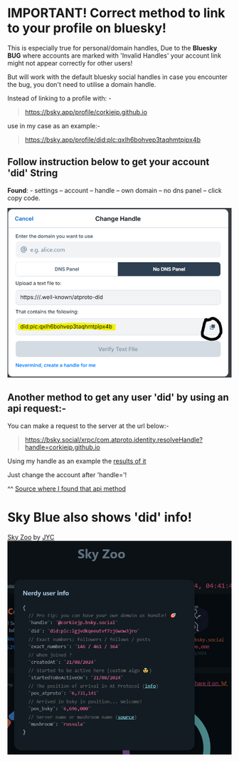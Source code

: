 # **IMPORTANT!** Correct method to link to your profile on bluesky!

This is especially true for personal/domain handles, Due to the **Bluesky BUG** where accounts are marked with 'Invalid Handles' your account link might not appear correctly for other users!

But will work with the default bluesky social handles in case you encounter the bug, you don't need to utilise a domain handle.

Instead of linking to a profile with: -
> https://bsky.app/profile/corkiejp.github.io

use in my case as an example:-
> https://bsky.app/profile/did:plc:qxlh6bohvep3taqhmtpipx4b



## Follow instruction below to get your account 'did' String

**Found**: - settings – account – handle – own domain – no dns panel – click copy code.

![Account profile string and where you find it!](/assets/blueskyaccountstring-Capture.PNG)


## Another method to get any user 'did' by using an api request:-

You can make a request to the server at the url below:-

> https://bsky.social/xrpc/com.atproto.identity.resolveHandle?handle=corkiejp.github.io

Using my handle as an example the [results of it](https://bsky.social/xrpc/com.atproto.identity.resolveHandle?handle=corkiejp.github.io)

Just change the account after 'handle='!

^^ [Source where I found that api method](https://www.reddit.com/r/BlueskySocial/comments/15hbu83/comment/jusiaws/?utm_source=share&utm_medium=web3x&utm_name=web3xcss&utm_term=1&utm_content=share_button)

# Sky Blue also shows 'did' info!
[Sky Zoo](https://skyzoo.blue/stats) by [JYC](https://bsky.app/profile/jyc.dev)
![Account profile string and where you find it!](/assets/sky_zoo_did.PNG)

